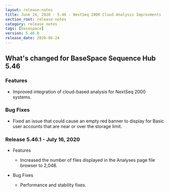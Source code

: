 ```yaml
---
layout: release-notes
title: June 24, 2020 - 5.46 - NextSeq 2000 Cloud Analysis Improvments
section_root: release-notes
category: release notes
tags: [basespace]
version: 5.46.0
release_date: 2020-06-24
---
```


## What's changed for BaseSpace Sequence Hub 5.46

### Features
- Improved integration of cloud-based analysis for NextSeq 2000 systems.

### Bug Fixes
- Fixed an issue that could cause an empty red banner to display for Basic user accounts that are near or over the storage limit.

### Release 5.46.1 - July 16, 2020
- Features
  - Increased the number of files displayed in the Analyses page file browser to 2,048.

- Bug Fixes
  - Performance and stability fixes.

